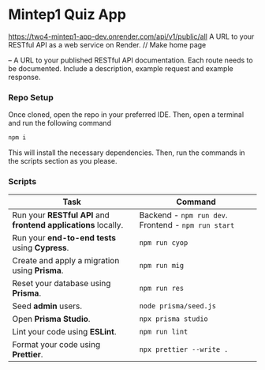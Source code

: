 # Mintep1 Quiz App
https://two4-mintep1-app-dev.onrender.com/api/v1/public/all
A URL to your RESTful API as a web service on Render. // Make home page


– A URL to your published RESTful API documentation. Each route needs to be documented. Include a
description, example request and example response.


### Repo Setup
Once cloned, open the repo in your preferred IDE. Then, open a terminal and run the following command

```bash
npm i
```

This will install the necessary dependencies. Then, run the commands in the scripts section as you please.


### Scripts

| **Task**                                              | **Command**                       |
|-------------------------------------------------------|-----------------------------------|
| Run your **RESTful API** and **frontend applications** locally. | Backend - `npm run dev`. Frontend - `npm run start`                 |
| Run your **end-to-end tests** using **Cypress**.      | `npm run cyop`                |
| Create and apply a migration using **Prisma**.        | `npm run mig`          |
| Reset your database using **Prisma**.                 | `npm run res`        |
| Seed **admin** users.                                 | `node prisma/seed.js`                    |
| Open **Prisma Studio**.                               | `npx prisma studio`               |
| Lint your code using **ESLint**.                      | `npm run lint`                    |
| Format your code using **Prettier**.                  | `npx prettier --write .`          |
